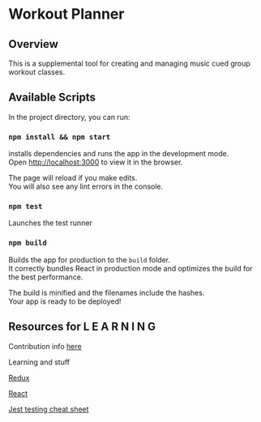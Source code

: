 # Workout Planner
## Overview
This is a supplemental tool for creating and managing music cued group workout classes.
## Available Scripts

In the project directory, you can run:

### `npm install && npm start`

installs dependencies and runs the app in the development mode.<br />
Open [http://localhost:3000](http://localhost:3000) to view it in the browser.

The page will reload if you make edits.<br />
You will also see any lint errors in the console.

### `npm test`

Launches the test runner

### `npm build`

Builds the app for production to the `build` folder.<br />
It correctly bundles React in production mode and optimizes the build for the best performance.

The build is minified and the filenames include the hashes.<br />
Your app is ready to be deployed!

## Resources for L E A R N I N G

Contribution info [here](https://github.com/firstcontributions/first-contributions)

Learning and stuff

[Redux](https://redux.js.org/introduction/getting-started)

[React](https://reactjs.org/docs/hello-world.html)

[Jest testing cheat sheet](https://devhints.io/jest)


